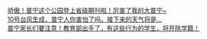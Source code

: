   
[骄傲！普宁这个公园登上省级期刊啦！厉害了我的大普宁~](http://www.dianyue.me/archives/223/y2q1hh9g9nz8g90v/)  
[10号台风生成，普宁人你害怕了吗，接下来的天气将是…](http://www.dianyue.me/archives/191/wfk6ebuwi2sdwma4/)  
[普宁家长们要注意！教育部出手了，有这些行为的学生，将开除学籍！](http://www.dianyue.me/archives/048/hs3ksxm6lqcfabgr/)